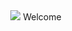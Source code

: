 
<div align="center">
<img src=https://capsule-render.vercel.app/api?type=cylinder&height=300&color=gradient&text=Input%20text&fontAlign=52&section=header&reversal=true&animation=scaleIn&fontColor=black&fontSize=80>
  Welcome
</div>
<!--
**kangjjs/kangjjs** is a ✨ _special_ ✨ repository because its `README.md` (this file) appears on your GitHub profile.

Here are some ideas to get you started:

- 🔭 I’m currently working on ...
- 🌱 I’m currently learning ...
- 👯 I’m looking to collaborate on ...
- 🤔 I’m looking for help with ...
- 💬 Ask me about ...
- 📫 How to reach me: ...
- 😄 Pronouns: ...
- ⚡ Fun fact: ...
-->
